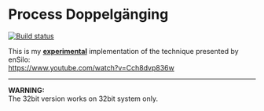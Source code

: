 Process Doppelgänging
==========
[![Build status](https://ci.appveyor.com/api/projects/status/mnoqdw09gs96mih5?svg=true)](https://ci.appveyor.com/project/hasherezade/process-doppelganging)

This is my <b><u>experimental</u></b> implementation of the technique presented by enSilo:<br/>
https://www.youtube.com/watch?v=Cch8dvp836w
<br/>
<hr/>
<b>WARNING:</b> <br/>
The 32bit version works on 32bit system only. 
